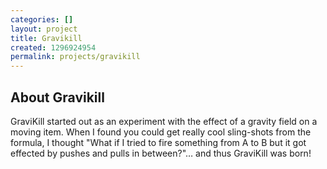 ```yaml
---
categories: []
layout: project
title: Gravikill
created: 1296924954
permalink: projects/gravikill
---
```

<h2>About Gravikill</h2><p>GraviKill started out as an experiment with the effect of a gravity field on a moving item. When I found you could get really cool sling-shots from the formula, I thought "What if I tried to fire something from A to B but it got effected by pushes and pulls in between?"… and thus GraviKill was born!</p>
